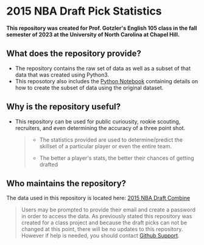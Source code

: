 # **2015 NBA Draft Pick Statistics**
**This repository was created for Prof. Gotzler's English 105 class in the fall semester of 2023 at the University of North Carolina at Chapel Hill.**


## What does the repository provide?
- The repository contains the raw set of data as well as a subset of that data that was created using Python3.
- This reposotory also includes the [Python Notebook](https://colab.research.google.com/drive/1GFP-53T79S0Kkv43znaTcpex1DMdog1e?usp=sharing) containing details on how to create the subset of data using the original dataset. 

## Why is the repository useful?
- This repository can be used for public curiousity, rookie scouting, recruiters, and even determining the accuracy of a three point shot.
  >- The statistics provided are used to determine/predict the skillset of a particular player or even the entire team.
  >
  >- The better a player's stats, the better their chances of getting drafted 

## Who maintains the repository?
The data used in this repository is located here: [2015 NBA Draft Combine](https://data.world/achou/nba-draft-combine-measurements/workspace/file?filename=2015_nba_draft_combine.csv)
> Users may be prompted to provide their email and create a password in order to access the data.
As previously stated this repository was created for a class project and because the draft picks can not be changed at this point, there will be no updates to this repository. 
> However if help is needed, you should contact [Github Support](https://support.github.com/).

